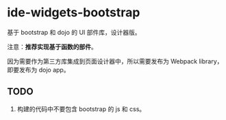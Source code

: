 # ide-widgets-bootstrap

基于 bootstrap 和 dojo 的 UI 部件库，设计器版。

注意：**推荐实现基于函数的部件**。

因为需要作为第三方库集成到页面设计器中，所以需要发布为 Webpack library，即要发布为 dojo app。

## TODO

1. 构建的代码中不要包含 bootstrap 的 js 和 css。